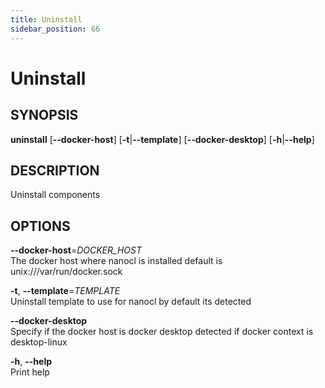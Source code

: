 ```yaml
---
title: Uninstall
sidebar_position: 66
---
```


# Uninstall

## SYNOPSIS

**uninstall** \[**--docker-host**\] \[**-t**\|**--template**\]
\[**--docker-desktop**\] \[**-h**\|**--help**\]

## DESCRIPTION

Uninstall components

## OPTIONS

**--docker-host**=*DOCKER_HOST*  
The docker host where nanocl is installed default is
unix:///var/run/docker.sock

**-t**, **--template**=*TEMPLATE*  
Uninstall template to use for nanocl by default its detected

**--docker-desktop**  
Specify if the docker host is docker desktop detected if docker context
is desktop-linux

**-h**, **--help**  
Print help
